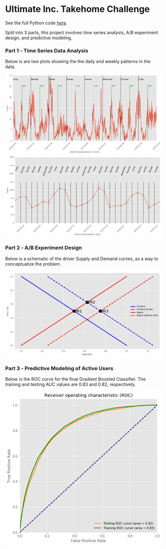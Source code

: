 # Ultimate Inc. Takehome Challenge 

See the full Python code [here](https://github.com/Aejohnso/Springboard/blob/master/Ultimate_Takehome_Challenge/Ultimate_code.ipynb).

Split into 3 parts, this project involves time series analysis, A/B experiment design, and predictive modeling.

### Part 1 ‐ Time Series Data Analysis

Below is are two plots showing the the daily and weekly patterns in the data.

![png](Daily_Pattern_curve.png)
![png](Weekly_Pattern_curve.png)

### Part 2 ‐ A/B Experiment Design  

Below is a schematic of the driver Supply and Demand curves, as a way to conceptualize the problem.

![png](Supply_Demand_curve.png)

### Part 3 ‐ Predictive Modeling of Active Users

Below is the ROC curve for the final Gradient Boosted Classifier. The training and testing AUC values are 0.83 and 0.82, respectively.

![png](ROC_curve.png)

